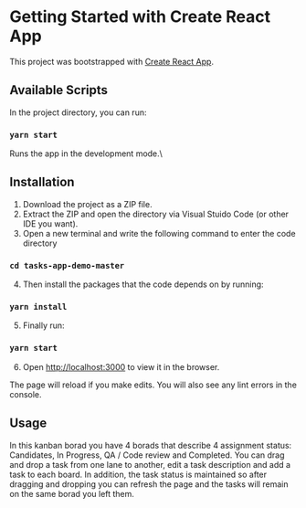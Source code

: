 # Getting Started with Create React App

This project was bootstrapped with [Create React App](https://github.com/facebook/create-react-app).

## Available Scripts

In the project directory, you can run:

### `yarn start`

Runs the app in the development mode.\


## Installation

1. Download the project as a ZIP file.
2. Extract the ZIP and open the directory via Visual Stuido Code (or other IDE you want).
3. Open a new terminal and write the following command to enter the code directory
### `cd tasks-app-demo-master`
4. Then install the packages that the code depends on by running:
### `yarn install`
5. Finally run:
### `yarn start`
6. Open [http://localhost:3000](http://localhost:3000) to view it in the browser.

The page will reload if you make edits.
You will also see any lint errors in the console.

## Usage

In this kanban borad you have 4 borads that describe 4 assignment status: Candidates, In Progress, QA / Code review and Completed.
You can drag and drop a task from one lane to another, edit a task description and add a task to each board.
In addition, the task status is maintained so after dragging and dropping you can refresh the page and the tasks will remain on the same borad you left them.
